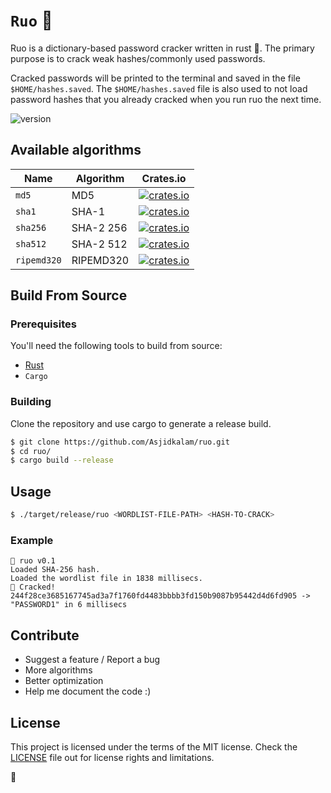 # `Ruo` 🧁
Ruo is a dictionary-based password cracker written in rust 🦀. The primary purpose is to crack weak hashes/commonly used passwords.

Cracked passwords will be printed to the terminal and saved in the file `$HOME/hashes.saved`. The `$HOME/hashes.saved` file is also used to not load password hashes that you already cracked when you run ruo the next time.

<p align="left">
	<img src="https://img.shields.io/badge/version-0.1.0-blue.svg" title="version" alt="version">
</p>


## Available algorithms


| Name        | Algorithm  | Crates.io |
|-------------|------------|-----------|
| `md5`       | MD5        | [![crates.io](https://img.shields.io/crates/v/md5.svg)](https://crates.io/crates/md5)      |
| `sha1`      | SHA-1      | [![crates.io](https://img.shields.io/crates/v/sha1.svg)](https://crates.io/crates/sha-1)   |
| `sha256`    | SHA-2 256  | [![crates.io](https://img.shields.io/crates/v/sha256.svg)](https://crates.io/crates/sha2)  |
| `sha512`    | SHA-2 512  | [![crates.io](https://img.shields.io/crates/v/sha256.svg)](https://crates.io/crates/sha2)  |
|`ripemd320`  | RIPEMD320  | [![crates.io](https://img.shields.io/crates/v/ripemd320.svg)](https://crates.io/crates/ripemd320)|


## Build From Source

### Prerequisites

You'll need the following tools to build from source:

* [Rust](https://www.rust-lang.org/en-US/install.html)  
* `Cargo` 


### Building

Clone the repository and use cargo to generate a release build.
```sh
$ git clone https://github.com/Asjidkalam/ruo.git
$ cd ruo/
$ cargo build --release
```

## Usage
```sh
$ ./target/release/ruo <WORDLIST-FILE-PATH> <HASH-TO-CRACK>
```

### Example
```
🔫 ruo v0.1
Loaded SHA-256 hash.
Loaded the wordlist file in 1838 millisecs.
🤍 Cracked! 244f28ce3685167745ad3a7f1760fd4483bbbb3fd150b9087b95442d4d6fd905 -> "PASSWORD1" in 6 millisecs
```

## Contribute

* Suggest a feature / Report a bug 
* More algorithms
* Better optimization
* Help me document the code :)

## License
This project is licensed under the terms of the MIT license. 
Check the [LICENSE](LICENSE.md) file out for license rights and limitations.

🍰